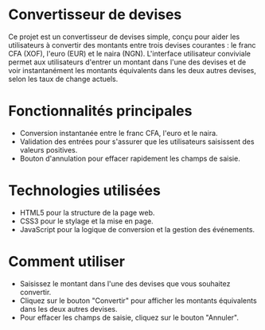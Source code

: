  # Convertisseur de devises
Ce projet est un convertisseur de devises simple, conçu pour aider les utilisateurs à convertir des montants entre trois devises courantes : le franc CFA (XOF), l'euro (EUR) et le naira (NGN). L'interface utilisateur conviviale permet aux utilisateurs d'entrer un montant dans l'une des devises et de voir instantanément les montants équivalents dans les deux autres devises, selon les taux de change actuels.

# Fonctionnalités principales
* Conversion instantanée entre le franc CFA, l'euro et le naira.
* Validation des entrées pour s'assurer que les utilisateurs saisissent des valeurs positives.
* Bouton d'annulation pour effacer rapidement les champs de saisie.

# Technologies utilisées
* HTML5 pour la structure de la page web.
* CSS3 pour le stylage et la mise en page.
* JavaScript pour la logique de conversion et la gestion des événements.

# Comment utiliser
* Saisissez le montant dans l'une des devises que vous souhaitez convertir.
* Cliquez sur le bouton "Convertir" pour afficher les montants équivalents dans les deux autres devises.
* Pour effacer les champs de saisie, cliquez sur le bouton "Annuler".
